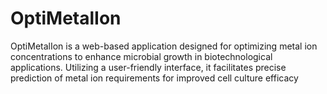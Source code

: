 # OptiMetalIon
OptiMetalIon is a web-based application designed for optimizing metal ion concentrations to enhance microbial growth in biotechnological applications. Utilizing a user-friendly interface, it facilitates precise prediction of metal ion requirements for improved cell culture efficacy
